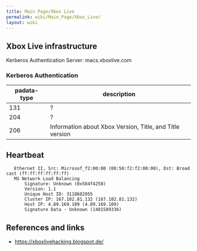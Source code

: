 ```yaml
---
title: Main Page/Xbox Live
permalink: wiki/Main_Page/Xbox_Live/
layout: wiki
---
```


Xbox Live infrastructure
------------------------

Kerberos Authentication Server: macs.xboxlive.com

### Kerberos Authentication

| padata-type | description                                              |
|-------------|----------------------------------------------------------|
| 131         | ?                                                        |
| 204         | ?                                                        |
| 206         | Information about Xbox Version, Title, and Title version |

Heartbeat
---------

`   Ethernet II, Src: Microsof_f2:00:00 (00:50:f2:f2:00:00), Dst: Broadcast (ff:ff:ff:ff:ff:ff)`  
`   MS Network Load Balancing`  
`       Signature: Unknown (0x584f4258)`  
`       Version: 1.1`  
`       Unique Host ID: 3118682055`  
`       Cluster IP: 167.102.81.132 (167.102.81.132)`  
`       Host IP: 4.89.169.109 (4.89.169.109)`  
`       Signature Data - Unknown (1481589336)`

References and links
--------------------

-   [<https://xboxlivehacking.blogspot.de/>](https://xboxlivehacking.blogspot.de/)

